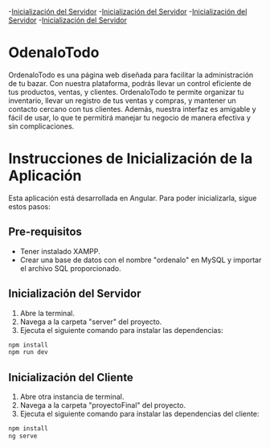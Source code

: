 -[Inicialización del Servidor](#OdenaloTodo)
-[Inicialización del Servidor](##Pre-requisitos)
-[Inicialización del Servidor](#inicialización-del-servidor)
-[Inicialización del Servidor](##Inicialización-del-Cliente)

# OdenaloTodo
OrdenaloTodo es una página web diseñada para facilitar la administración de tu bazar. Con nuestra plataforma, podrás llevar un control eficiente de tus productos, ventas, y clientes. OrdenaloTodo te permite organizar tu inventario, llevar un registro de tus ventas y compras, y mantener un contacto cercano con tus clientes. Además, nuestra interfaz es amigable y fácil de usar, lo que te permitirá manejar tu negocio de manera efectiva y sin complicaciones.
# Instrucciones de Inicialización de la Aplicación

Esta aplicación está desarrollada en Angular. Para poder inicializarla, sigue estos pasos:

## Pre-requisitos

- Tener instalado XAMPP.
- Crear una base de datos con el nombre "ordenalo" en MySQL y importar el archivo SQL proporcionado.

## Inicialización del Servidor

1. Abre la terminal.
2. Navega a la carpeta "server" del proyecto.
3. Ejecuta el siguiente comando para instalar las dependencias:

```bash
npm install 
npm run dev
```

## Inicialización del Cliente

1. Abre otra instancia de terminal.
2. Navega a la carpeta "proyectoFinal" del proyecto.
3. Ejecuta el siguiente comando para instalar las dependencias del cliente:

```bash
npm install 
ng serve
```
